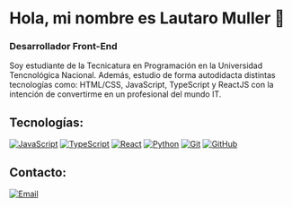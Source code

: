 # Hola, mi nombre es Lautaro Muller 👋

### Desarrollador Front-End

Soy estudiante de la Tecnicatura en Programación en la Universidad Tencnológica Nacional. Además, estudio de forma autodidacta distintas tecnologías como: HTML/CSS, JavaScript, TypeScript y ReactJS con la intención de convertirme en un profesional del mundo IT.

## Tecnologías:

[![JavaScript](https://img.shields.io/badge/JavaScript-F7DF1E?style=for-the-badge&logo=javascript&logoColor=white&labelColor=101010)]()
[![TypeScript](https://img.shields.io/badge/TypeScript-2f74c0?style=for-the-badge&logo=typescript&logoColor=white&labelColor=101010)]()
[![React](https://img.shields.io/badge/React-50bbd7?style=for-the-badge&logo=react&logoColor=white&labelColor=101010)]()
[![Python](https://img.shields.io/badge/Python-f6d249?style=for-the-badge&logo=python&logoColor=white&labelColor=101010)]()
[![Git](https://img.shields.io/badge/Git-e94e31?style=for-the-badge&logo=git&logoColor=white&labelColor=101010)]()
[![GitHub](https://img.shields.io/badge/GitHub-000000?style=for-the-badge&logo=github&logoColor=white&labelColor=101010)]()

## Contacto:

[![Email](https://img.shields.io/badge/lautaro8520%40gmail.com-101010?style=for-the-badge&logo=gmail&logoColor=white)](mailto:lautaro8520@gmail.com)